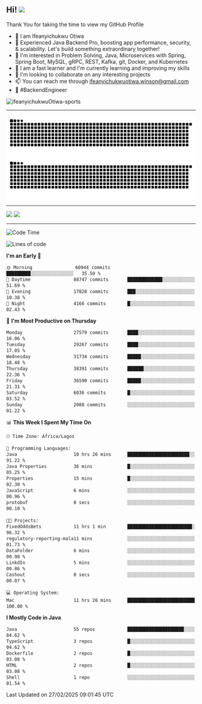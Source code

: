 <!-- BLOG-POST-LIST:START --><!-- BLOG-POST-LIST:END -->

## Hi! <img src="https://media.giphy.com/media/hvRJCLFzcasrR4ia7z/giphy.gif" width="4%"> 

Thank You for taking the time to view my GitHub Profile

- 👋 I am Ifeanyichukwu Otiwa
- 🚀 Experienced Java Backend Pro, boosting app performance, security, & scalability. Let's build something extraordinary together!
- 👀 I'm interested in Problem Solving, Java, Microservices with Spring, Spring Boot, MySQL, gRPC, REST, Kafka, git, Docker, and Kubernetes
- 🌱 I am a fast learner and I'm currently learning and improving my skills
- 💞️ I'm looking to collaborate on any interesting projects
- 📫 You can reach me through ifeanyichukwuotiwa.winson@gmail.com
- 🚀 #BackendEngineer

<p align="left" marginTop="10px"> <img src="https://komarev.com/ghpvc/?username=ifeanyichukwuOtiwa-sports&label=Profile%20views&color=0e75b6&style=for-the-badge" alt="ifeanyichukwuOtiwa-sports" /> </p>

***

<!--🐍📈SNAKEGRAPH / 🌐WEBSITE: https://github.com/Platane/snk -->
![github contribution grid snake animation](https://raw.githubusercontent.com/ifeanyichukwuOtiwa-sports/ifeanyichukwuOtiwa-sports/output/github-contribution-grid-snake-dark.svg#gh-dark-mode-only)![github contribution grid snake animation](https://raw.githubusercontent.com/ifeanyichukwuOtiwa-sports/ifeanyichukwuOtiwa-sports/output/github-contribution-grid-snake.svg#gh-light-mode-only)

***

<p float="left">
  <img float="left" src="https://github-readme-stats.vercel.app/api?username=ifeanyichukwuOtiwa-sports&count_private=true&include_all_commits=true&theme=react&show_icons=true" />
  <img float="right" src="https://github-readme-stats.vercel.app/api/top-langs/?username=ifeanyichukwuOtiwa-sports&layout=compact&show_icons=true&theme=react" /> 
</p>

***



<!--START_SECTION:waka-->
![Code Time](http://img.shields.io/badge/Code%20Time-3%2C496%20hrs%2011%20mins-blue)

![Lines of code](https://img.shields.io/badge/From%20Hello%20World%20I%27ve%20Written-43.4%20million%20lines%20of%20code-blue)

**I'm an Early 🐤** 

```text
🌞 Morning                60944 commits       █████████░░░░░░░░░░░░░░░░   35.50 % 
🌆 Daytime                88747 commits       █████████████░░░░░░░░░░░░   51.69 % 
🌃 Evening                17828 commits       ███░░░░░░░░░░░░░░░░░░░░░░   10.38 % 
🌙 Night                  4166 commits        █░░░░░░░░░░░░░░░░░░░░░░░░   02.43 % 
```
📅 **I'm Most Productive on Thursday** 

```text
Monday                   27579 commits       ████░░░░░░░░░░░░░░░░░░░░░   16.06 % 
Tuesday                  29267 commits       ████░░░░░░░░░░░░░░░░░░░░░   17.05 % 
Wednesday                31734 commits       █████░░░░░░░░░░░░░░░░░░░░   18.48 % 
Thursday                 38391 commits       ██████░░░░░░░░░░░░░░░░░░░   22.36 % 
Friday                   36590 commits       █████░░░░░░░░░░░░░░░░░░░░   21.31 % 
Saturday                 6036 commits        █░░░░░░░░░░░░░░░░░░░░░░░░   03.52 % 
Sunday                   2088 commits        ░░░░░░░░░░░░░░░░░░░░░░░░░   01.22 % 
```


📊 **This Week I Spent My Time On** 

```text
🕑︎ Time Zone: Africa/Lagos

💬 Programming Languages: 
Java                     10 hrs 26 mins      ███████████████████████░░   91.22 % 
Java Properties          36 mins             █░░░░░░░░░░░░░░░░░░░░░░░░   05.25 % 
Properties               15 mins             █░░░░░░░░░░░░░░░░░░░░░░░░   02.30 % 
JavaScript               6 mins              ░░░░░░░░░░░░░░░░░░░░░░░░░   00.96 % 
protobuf                 0 secs              ░░░░░░░░░░░░░░░░░░░░░░░░░   00.10 % 

🐱‍💻 Projects: 
FixedOddsBets            11 hrs 1 min        ████████████████████████░   96.32 % 
regulatory-reporting-mala11 mins             ░░░░░░░░░░░░░░░░░░░░░░░░░   01.73 % 
DataFolder               6 mins              ░░░░░░░░░░░░░░░░░░░░░░░░░   00.98 % 
LinkdIn                  5 mins              ░░░░░░░░░░░░░░░░░░░░░░░░░   00.86 % 
Cashout                  0 secs              ░░░░░░░░░░░░░░░░░░░░░░░░░   00.07 % 

💻 Operating System: 
Mac                      11 hrs 26 mins      █████████████████████████   100.00 % 
```

**I Mostly Code in Java** 

```text
Java                     55 repos            █████████████████████░░░░   84.62 % 
TypeScript               3 repos             █░░░░░░░░░░░░░░░░░░░░░░░░   04.62 % 
Dockerfile               2 repos             █░░░░░░░░░░░░░░░░░░░░░░░░   03.08 % 
HTML                     2 repos             █░░░░░░░░░░░░░░░░░░░░░░░░   03.08 % 
Shell                    1 repo              ░░░░░░░░░░░░░░░░░░░░░░░░░   01.54 % 
```




 Last Updated on 27/02/2025 09:01:45 UTC
<!--END_SECTION:waka-->

<!--
<p align="center">
![trophy](https://github-profile-trophy.vercel.app/?username=ifeanyichukwuOtiwa-sports&theme=onedark) (https://github.com/ryo-ma/github-profile-trophy)
</p>
-->

<!---
ifeanyi-otiwa/ifeanyi-otiwa is a ✨ special ✨ repository because its `README.md` (this file) appears on your GitHub profile.
You can click the Preview link to take a look at your changes.
--->
